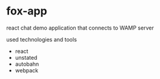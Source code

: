 # fox-app
react chat demo application that connects to WAMP server

used technologies and tools
* react
* unstated
* autobahn
* webpack
